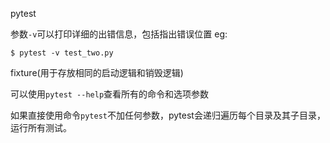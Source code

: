 pytest

参数`-v`可以打印详细的出错信息，包括指出错误位置
eg:
```py3
$ pytest -v test_two.py
```

fixture(用于存放相同的启动逻辑和销毁逻辑)

可以使用`pytest --help`查看所有的命令和选项参数

如果直接使用命令`pytest`不加任何参数，pytest会递归遍历每个目录及其子目录，运行所有测试。










